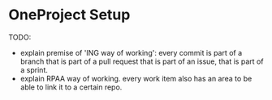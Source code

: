 # OneProject Setup

TODO:

- explain premise of 'ING way of working': every commit is part of a branch that is part of a pull request that is part of an issue, that is part of a sprint.
- explain RPAA way of working. every work item also has an area to be able to link it to a certain repo.